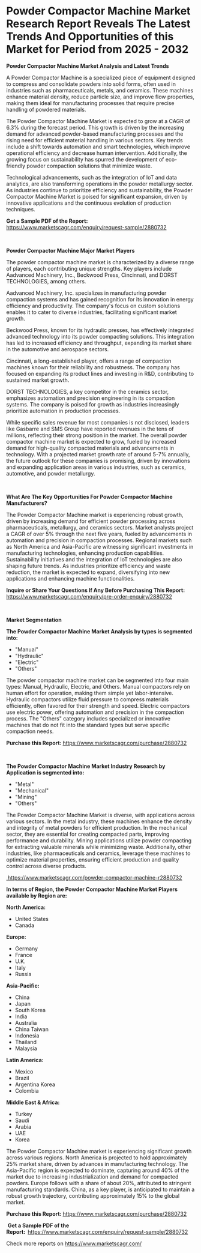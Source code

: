 <p><h1>Powder Compactor Machine Market Research Report Reveals The Latest Trends And Opportunities of this Market for Period from 2025 - 2032</h1></p><p><strong>Powder Compactor Machine Market Analysis and Latest Trends</strong></p>
<p><p>A Powder Compactor Machine is a specialized piece of equipment designed to compress and consolidate powders into solid forms, often used in industries such as pharmaceuticals, metals, and ceramics. These machines enhance material density, reduce particle size, and improve flow properties, making them ideal for manufacturing processes that require precise handling of powdered materials.</p><p>The Powder Compactor Machine Market is expected to grow at a CAGR of 6.3% during the forecast period. This growth is driven by the increasing demand for advanced powder-based manufacturing processes and the rising need for efficient material handling in various sectors. Key trends include a shift towards automation and smart technologies, which improve operational efficiency and decrease human intervention. Additionally, the growing focus on sustainability has spurred the development of eco-friendly powder compaction solutions that minimize waste.</p><p>Technological advancements, such as the integration of IoT and data analytics, are also transforming operations in the powder metallurgy sector. As industries continue to prioritize efficiency and sustainability, the Powder Compactor Machine Market is poised for significant expansion, driven by innovative applications and the continuous evolution of production techniques.</p></p>
<p><strong>Get a Sample PDF of the Report:&nbsp;</strong> <a href="https://www.marketscagr.com/enquiry/request-sample/2880732?utm_campaign=2800&utm_medium=2&utm_source=Github&utm_content=ia&utm_term=12032025&utm_id=powder-compactor-machine">https://www.marketscagr.com/enquiry/request-sample/2880732</a></p>
<p>&nbsp;</p>
<p><strong>Powder Compactor Machine Major Market Players</strong></p>
<p><p>The powder compactor machine market is characterized by a diverse range of players, each contributing unique strengths. Key players include Aadvanced Machinery, Inc., Beckwood Press, Cincinnati, and DORST TECHNOLOGIES, among others. </p><p>Aadvanced Machinery, Inc. specializes in manufacturing powder compaction systems and has gained recognition for its innovation in energy efficiency and productivity. The company's focus on custom solutions enables it to cater to diverse industries, facilitating significant market growth.</p><p>Beckwood Press, known for its hydraulic presses, has effectively integrated advanced technology into its powder compacting solutions. This integration has led to increased efficiency and throughput, expanding its market share in the automotive and aerospace sectors. </p><p>Cincinnati, a long-established player, offers a range of compaction machines known for their reliability and robustness. The company has focused on expanding its product lines and investing in R&D, contributing to sustained market growth.</p><p>DORST TECHNOLOGIES, a key competitor in the ceramics sector, emphasizes automation and precision engineering in its compaction systems. The company is poised for growth as industries increasingly prioritize automation in production processes.</p><p>While specific sales revenue for most companies is not disclosed, leaders like Gasbarre and SMS Group have reported revenues in the tens of millions, reflecting their strong position in the market. The overall powder compactor machine market is expected to grow, fueled by increased demand for high-quality compacted materials and advancements in technology. With a projected market growth rate of around 5-7% annually, the future outlook for these companies is promising, driven by innovations and expanding application areas in various industries, such as ceramics, automotive, and powder metallurgy.</p></p>
<p>&nbsp;</p>
<p><strong>What Are The Key Opportunities For Powder Compactor Machine Manufacturers?</strong></p>
<p><p>The Powder Compactor Machine market is experiencing robust growth, driven by increasing demand for efficient powder processing across pharmaceuticals, metallurgy, and ceramics sectors. Market analysts project a CAGR of over 5% through the next five years, fueled by advancements in automation and precision in compaction processes. Regional markets such as North America and Asia-Pacific are witnessing significant investments in manufacturing technologies, enhancing production capabilities. Sustainability initiatives and the integration of IoT technologies are also shaping future trends. As industries prioritize efficiency and waste reduction, the market is expected to expand, diversifying into new applications and enhancing machine functionalities.</p></p>
<p><strong>Inquire or Share Your Questions If Any Before Purchasing This Report:</strong> <a href="https://www.marketscagr.com/enquiry/pre-order-enquiry/2880732?utm_campaign=2800&utm_medium=2&utm_source=Github&utm_content=ia&utm_term=12032025&utm_id=powder-compactor-machine">https://www.marketscagr.com/enquiry/pre-order-enquiry/2880732</a></p>
<p>&nbsp;</p>
<p><strong>Market Segmentation</strong></p>
<p><strong>The Powder Compactor Machine Market Analysis by types is segmented into:</strong></p>
<p><ul><li>"Manual"</li><li>"Hydraulic"</li><li>"Electric"</li><li>"Others"</li></ul></p>
<p><p>The powder compactor machine market can be segmented into four main types: Manual, Hydraulic, Electric, and Others. Manual compactors rely on human effort for operation, making them simple yet labor-intensive. Hydraulic compactors utilize fluid pressure to compress materials efficiently, often favored for their strength and speed. Electric compactors use electric power, offering automation and precision in the compaction process. The "Others" category includes specialized or innovative machines that do not fit into the standard types but serve specific compaction needs.</p></p>
<p><strong>Purchase this Report:&nbsp;</strong><a href="https://www.marketscagr.com/purchase/2880732?utm_campaign=2800&utm_medium=2&utm_source=Github&utm_content=ia&utm_term=12032025&utm_id=powder-compactor-machine">https://www.marketscagr.com/purchase/2880732</a></p>
<p>&nbsp;</p>
<p><strong>The Powder Compactor Machine Market Industry Research by Application is segmented into:</strong></p>
<p><ul><li>"Metal"</li><li>"Mechanical"</li><li>"Mining"</li><li>"Others"</li></ul></p>
<p><p>The Powder Compactor Machine Market is diverse, with applications across various sectors. In the metal industry, these machines enhance the density and integrity of metal powders for efficient production. In the mechanical sector, they are essential for creating compacted parts, improving performance and durability. Mining applications utilize powder compacting for extracting valuable minerals while minimizing waste. Additionally, other industries, like pharmaceuticals and ceramics, leverage these machines to optimize material properties, ensuring efficient production and quality control across diverse products.</p></p>
<p><a href="https://www.marketscagr.com/powder-compactor-machine-r2880732?utm_campaign=2800&utm_medium=2&utm_source=Github&utm_content=ia&utm_term=12032025&utm_id=powder-compactor-machine">&nbsp;https://www.marketscagr.com/powder-compactor-machine-r2880732</a></p>
<p><strong>In terms of Region, the Powder Compactor Machine Market Players available by Region are:</strong></p>
<p>
    <p> <strong> North America: </strong>
        <ul>
            <li>United States</li>
            <li>Canada</li>
        </ul>
        </p> 
    <p> <strong> Europe: </strong>
        <ul>
            <li>Germany</li>
            <li>France</li>
            <li>U.K.</li>
            <li>Italy</li>
            <li>Russia</li>
        </ul>
        </p> 
    <p> <strong> Asia-Pacific: </strong>
        <ul>
            <li>China</li>
            <li>Japan</li>
            <li>South Korea</li>
            <li>India</li>
            <li>Australia</li>
            <li>China Taiwan</li>
            <li>Indonesia</li>
            <li>Thailand</li>
            <li>Malaysia</li>
        </ul>
        </p> 
    <p> <strong> Latin America: </strong>
        <ul>
            <li>Mexico</li>
            <li>Brazil</li>
            <li>Argentina Korea</li>
            <li>Colombia</li>
        </ul>
        </p> 
    <p> <strong> Middle East & Africa: </strong>
        <ul>
            <li>Turkey</li>
            <li>Saudi</li>
            <li>Arabia</li>
            <li>UAE</li>
            <li>Korea</li>
        </ul>
    </p>
    </p>
<p><p>The Powder Compactor Machine market is experiencing significant growth across various regions. North America is projected to hold approximately 25% market share, driven by advances in manufacturing technology. The Asia-Pacific region is expected to dominate, capturing around 40% of the market due to increasing industrialization and demand for compacted powders. Europe follows with a share of about 20%, attributed to stringent manufacturing standards. China, as a key player, is anticipated to maintain a robust growth trajectory, contributing approximately 15% to the global market.</p></p>
<p><strong>Purchase this Report: </strong><a href="https://www.marketscagr.com/purchase/2880732?utm_campaign=2800&utm_medium=2&utm_source=Github&utm_content=ia&utm_term=12032025&utm_id=powder-compactor-machine">https://www.marketscagr.com/purchase/2880732</a></p>
<p>&nbsp;<strong>Get a Sample PDF of the Report:&nbsp;&nbsp;</strong><a href="https://www.marketscagr.com/enquiry/request-sample/2880732?utm_campaign=2800&utm_medium=2&utm_source=Github&utm_content=ia&utm_term=12032025&utm_id=powder-compactor-machine">https://www.marketscagr.com/enquiry/request-sample/2880732</a></p>
<p><strong></strong></p>
<p>Check more reports on <a href="https://www.marketscagr.com/?utm_campaign=2800&utm_medium=2&utm_source=Github&utm_content=ia&utm_term=12032025&utm_id=powder-compactor-machine">https://www.marketscagr.com/</a></p>